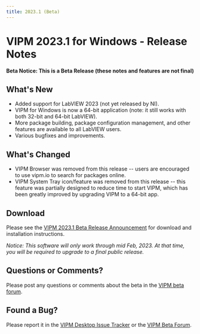 ```yaml
---
title: 2023.1 (Beta)
---
```


# VIPM 2023.1 for Windows - Release Notes

**Beta Notice: This is a Beta Release (these notes and features are not final)**

## What's New

- Added support for LabVIEW 2023 (not yet released by NI).
- VIPM for Windows is now a 64-bit application (note: it still works with both 32-bit and 64-bit LabVIEW).
- More package building, package configuration management, and other features are available to all LabVIEW users.
- Various bugfixes and improvements.

## What's Changed

- VIPM Browser was removed from this release -- users are encouraged to use vipm.io to search for packages online.
- VIPM System Tray icon/feature was removed from this release -- this feature was partially designed to reduce time to start VIPM, which has been greatly improved by upgrading VIPM to a 64-bit app.

## Download

Please see the [VIPM 2023.1 Beta Release Announcement](https://forums.vipm.io/topic/6883-vipm-2023-for-windows-beta-tester-release/) for download and installation instructions.

_Notice: This software will only work through mid Feb, 2023. At that time, you will be required to upgrade to a final public release._

## Questions or Comments?

Please post any questions or comments about the beta in the [VIPM beta forum](https://forums.vipm.io/forum/87-vipm-public-betas/).

## Found a Bug?

Please report it in the [VIPM Desktop Issue Tracker](https://github.com/vipm-io/vipm-desktop-issues) or the [VIPM Beta Forum](https://forums.vipm.io/forum/87-vipm-public-betas/).
